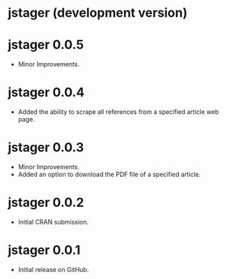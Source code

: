 # jstager (development version)

# jstager 0.0.5

* Minor Improvements.

# jstager 0.0.4

* Added the ability to scrape all references from a specified article web page.

# jstager 0.0.3

* Minor Improvements.
* Added an option to download the PDF file of a specified article.

# jstager 0.0.2

* Initial CRAN submission.

# jstager 0.0.1

* Initial release on GitHub.
